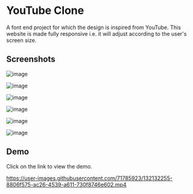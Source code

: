 
# YouTube Clone 

A font end project for which the design is inspired from YouTube. This website is made fully responsive i.e. it will adjust according to the user's screen size.


## Screenshots

![image](https://user-images.githubusercontent.com/71785923/132131975-3aa778c1-7576-4076-a212-9e154d21e0cd.png)

![image](https://user-images.githubusercontent.com/71785923/132131984-587d3df6-8fe1-41ad-a7f9-3ecc8be1f227.png)

![image](https://user-images.githubusercontent.com/71785923/132131996-b9aef41a-5559-4e49-acd6-5bed8f1c5448.png)

![image](https://user-images.githubusercontent.com/71785923/132132027-1db67e17-3254-47b0-8960-b37da4766a8f.png)

![image](https://user-images.githubusercontent.com/71785923/132132051-9c5bb5ec-bc47-4f37-aa49-551da375b1ff.png)

![image](https://user-images.githubusercontent.com/71785923/132132056-b9c25e7f-363e-476c-b7f4-cb6638c0a04f.png)

  
## Demo

Click on the link to view the demo.

https://user-images.githubusercontent.com/71785923/132132255-8806f575-ac26-4539-a611-730f8746e602.mp4



  
